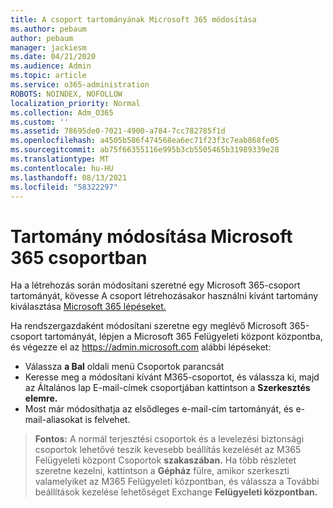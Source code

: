 ```yaml
---
title: A csoport tartományának Microsoft 365 módosítása
ms.author: pebaum
author: pebaum
manager: jackiesm
ms.date: 04/21/2020
ms.audience: Admin
ms.topic: article
ms.service: o365-administration
ROBOTS: NOINDEX, NOFOLLOW
localization_priority: Normal
ms.collection: Adm_O365
ms.custom: ''
ms.assetid: 78695de0-7021-4900-a784-7cc782785f1d
ms.openlocfilehash: a4505b586f474568ea6ec71f23f3c7eab868fe05
ms.sourcegitcommit: ab75f66355116e995b3cb5505465b31989339e28
ms.translationtype: MT
ms.contentlocale: hu-HU
ms.lasthandoff: 08/13/2021
ms.locfileid: "58322297"
---
```

# <a name="change-the-domain-for-a-microsoft-365-group"></a>Tartomány módosítása Microsoft 365 csoportban

Ha a létrehozás során módosítani szeretné egy Microsoft 365-csoport tartományát, kövesse A csoport létrehozásakor használni kívánt tartomány kiválasztása [Microsoft 365 lépéseket.](https://docs.microsoft.com/microsoft-365/admin/create-groups/choose-domain-to-create-groups)

Ha rendszergazdaként módosítani szeretne egy meglévő Microsoft 365-csoport tartományát, lépjen a Microsoft 365 Felügyeleti központ központba, és végezze el az https://admin.microsoft.com alábbi lépéseket:

- Válassza **a Bal** oldali menü Csoportok parancsát
- Keresse meg a módosítani kívánt M365-csoportot, és  válassza  ki, majd az Általános lap E-mail-címek csoportjában kattintson a **Szerkesztés elemre.**
- Most már módosíthatja az elsődleges e-mail-cím tartományát, és e-mail-aliasokat is felvehet.

> **Fontos:** A normál terjesztési csoportok és a levelezési biztonsági csoportok lehetővé teszik kevesebb beállítás kezelését az M365 Felügyeleti központ Csoportok **szakaszában.** Ha több részletet szeretne kezelni, kattintson a **Gépház** fülre, amikor szerkeszti valamelyiket az M365 Felügyeleti központban, és válassza a További beállítások kezelése lehetőséget Exchange **Felügyeleti központban.**
